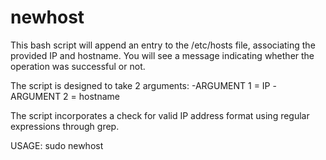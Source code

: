 # newhost
This bash script will append an entry to the /etc/hosts file, associating the provided IP and hostname. You will see a message indicating whether the operation was successful or not.

The script is designed to take 2 arguments:
  -ARGUMENT 1 = IP
  -ARGUMENT 2 = hostname

The script incorporates a check for valid IP address format using regular expressions through grep.

USAGE:
sudo newhost <IP> <hostname>
